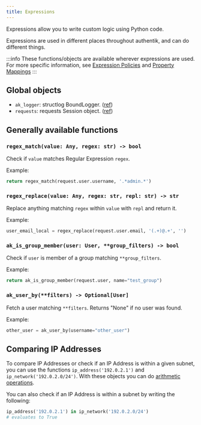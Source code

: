 ```yaml
---
title: Expressions
---
```


Expressions allow you to write custom logic using Python code.

Expressions are used in different places throughout authentik, and can do different things.

:::info
These functions/objects are available wherever expressions are used. For more specific information, see [Expression Policies](../policies/expression.md) and [Property Mappings](../property-mappings/expression.md)
:::

## Global objects

-   `ak_logger`: structlog BoundLogger. ([ref](https://www.structlog.org/en/stable/api.html#structlog.BoundLogger))
-   `requests`: requests Session object. ([ref](https://requests.readthedocs.io/en/master/user/advanced/))

## Generally available functions

### `regex_match(value: Any, regex: str) -> bool`

Check if `value` matches Regular Expression `regex`.

Example:

```python
return regex_match(request.user.username, '.*admin.*')
```

### `regex_replace(value: Any, regex: str, repl: str) -> str`

Replace anything matching `regex` within `value` with `repl` and return it.

Example:

```python
user_email_local = regex_replace(request.user.email, '(.+)@.+', '')
```

### `ak_is_group_member(user: User, **group_filters) -> bool`

Check if `user` is member of a group matching `**group_filters`.

Example:

```python
return ak_is_group_member(request.user, name="test_group")
```

### `ak_user_by(**filters) -> Optional[User]`

Fetch a user matching `**filters`. Returns "None" if no user was found.

Example:

```python
other_user = ak_user_by(username="other_user")
```

## Comparing IP Addresses

To compare IP Addresses or check if an IP Address is within a given subnet, you can use the functions `ip_address('192.0.2.1')` and `ip_network('192.0.2.0/24')`. With these objects you can do [arithmetic operations](https://docs.python.org/3/library/ipaddress.html#operators).

You can also check if an IP Address is within a subnet by writing the following:

```python
ip_address('192.0.2.1') in ip_network('192.0.2.0/24')
# evaluates to True
```
